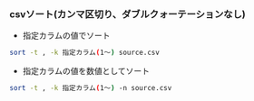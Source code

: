 ### csvソート(カンマ区切り、ダブルクォーテーションなし)
- 指定カラムの値でソート
```bash
sort -t , -k 指定カラム(1～) source.csv
```
- 指定カラムの値を数値としてソート
```bash
sort -t , -k 指定カラム(1～) -n source.csv
```
